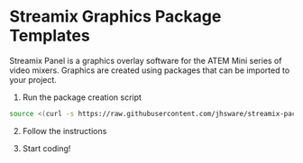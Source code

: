 # Streamix Graphics Package Templates

Streamix Panel is a graphics overlay software for the ATEM Mini series of video mixers. Graphics are created using packages that can be imported to your project.

1. Run the package creation script

```sh
source <(curl -s https://raw.githubusercontent.com/jhsware/streamix-package-templates/master/bin/create.sh)
```

2. Follow the instructions

3. Start coding!